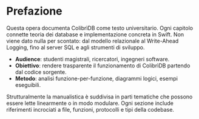 # Prefazione

Questa opera documenta ColibrìDB come testo universitario. Ogni capitolo connette teoria dei database e implementazione concreta in Swift. Non viene dato nulla per scontato: dal modello relazionale al Write-Ahead Logging, fino al server SQL e agli strumenti di sviluppo.

- **Audience**: studenti magistrali, ricercatori, ingegneri software.
- **Obiettivo**: rendere trasparente il funzionamento di ColibrìDB partendo dal codice sorgente.
- **Metodo**: analisi funzione-per-funzione, diagrammi logici, esempi eseguibili.

Strutturalmente la manualistica è suddivisa in parti tematiche che possono essere lette linearmente o in modo modulare. Ogni sezione include riferimenti incrociati a file, funzioni, protocolli e tipi della codebase.
